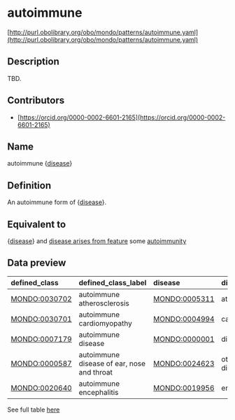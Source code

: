 # autoimmune 

[http://purl.obolibrary.org/obo/mondo/patterns/autoimmune.yaml](http://purl.obolibrary.org/obo/mondo/patterns/autoimmune.yaml)
## Description 

TBD.
## Contributors 
* [https://orcid.org/0000-0002-6601-2165](https://orcid.org/0000-0002-6601-2165) 
## Name 

autoimmune {[disease](http://purl.obolibrary.org/obo/MONDO_0000001)}

## Definition 

An autoimmune form of {[disease](http://purl.obolibrary.org/obo/MONDO_0000001)}.

## Equivalent to 

{[disease](http://purl.obolibrary.org/obo/MONDO_0000001)} and [disease arises from feature](http://purl.obolibrary.org/obo/RO_0004022) some [autoimmunity](http://purl.obolibrary.org/obo/HP_0002960)

## Data preview 
| defined_class                                | defined_class_label                        | disease                                      | disease_label                |
|:---------------------------------------------|:-------------------------------------------|:---------------------------------------------|:-----------------------------|
| [MONDO:0030702](http://purl.obolibrary.org/obo/MONDO_0030702) | autoimmune atherosclerosis                 | [MONDO:0005311](http://purl.obolibrary.org/obo/MONDO_0005311) | atherosclerosis              |
| [MONDO:0030701](http://purl.obolibrary.org/obo/MONDO_0030701) | autoimmune cardiomyopathy                  | [MONDO:0004994](http://purl.obolibrary.org/obo/MONDO_0004994) | cardiomyopathy               |
| [MONDO:0007179](http://purl.obolibrary.org/obo/MONDO_0007179) | autoimmune disease                         | [MONDO:0000001](http://purl.obolibrary.org/obo/MONDO_0000001) | disease or disorder          |
| [MONDO:0000587](http://purl.obolibrary.org/obo/MONDO_0000587) | autoimmune disease of ear, nose and throat | [MONDO:0024623](http://purl.obolibrary.org/obo/MONDO_0024623) | otorhinolaryngologic disease |
| [MONDO:0020640](http://purl.obolibrary.org/obo/MONDO_0020640) | autoimmune encephalitis                    | [MONDO:0019956](http://purl.obolibrary.org/obo/MONDO_0019956) | encephalitis                 |

See full table [here](https://github.com/monarch-initiative/mondo/blob/master/src/patterns/data/matches/autoimmune.tsv) 
